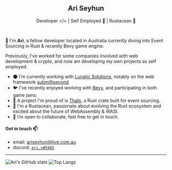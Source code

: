 <h2 align="center">Ari Seyhun</h2>
<p align="center">Developer &lt;/&gt; | Self Employed 💯 | Rustacean 🦀</p>

<br />

👋 I'm **Ari**, a fellow developer located in Australia currently diving into Event Sourcing in Rust & recently Bevy game engine.

Previously, I've worked for some companies involved with web development & crypto, and now am developing my own projects as self employed.

- 🌑 I’m currently working with [Lunatic Solutions](https://github.com/lunatic-solutions/lunatic), notably on the web framework [submillisecond](https://github.com/lunatic-solutions/submillisecond).
- 🐦 I've recently enjoyed working with [Bevy](https://bevyengine.org/), and participating in both game jams.
- 🥷 A project I'm proud of is [Thalo](https://github.com/thalo-rs/thalo), a Rust crate built for event sourcing.
- 🦀 I'm a Rustacean, passionate about evolving the Rust ecosystem and excited about the future of WebAssembly & WASI.
- 👯 I’m open to collaborate, feel free to get in touch.

#### Get in touch 📫

  - email: [ariseyhun@live.com.au](mailto:ariseyhun@live.com.au)
  - discord: [`ari.s#5985`](https://discordapp.com/users/232034545774362624)

---

![Ari's GitHub stats](https://github-readme-stats.vercel.app/api?username=tqwewe&count_private=true&show_icons=true&theme=github_dark) ![Top Langs](https://github-readme-stats.vercel.app/api/top-langs/?username=tqwewe&layout=compact&theme=github_dark&hide=html,css)
